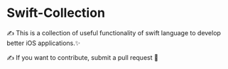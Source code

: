 # Swift-Collection

✍️ This is a collection of useful functionality of swift language to develop better iOS applications.✨

✍️ If you want to contribute, submit a pull request 💪
